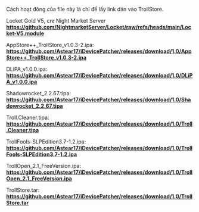 Cách hoạt đông của file này là chỉ để lấy link dán vào TrollStore.

Locket Gold V5, cre Night Market Server
**https://github.com/NightmarketServer/Locket/raw/refs/heads/main/Locket-V5.module**

AppStore++_TrollStore_v1.0.3-2.ipa:
**https://github.com/Astear17/iDevicePatcher/releases/download/1.0/AppStore++_TrollStore_v1.0.3-2.ipa**

DLiPA_v1.0.0.ipa:
**https://github.com/Astear17/iDevicePatcher/releases/download/1.0/DLiPA_v1.0.0.ipa**

Shadowrocket_2.2.67.tipa:
**https://github.com/Astear17/iDevicePatcher/releases/download/1.0/Shadowrocket_2.2.67.tipa**

Troll.Cleaner.tipa:
**https://github.com/Astear17/iDevicePatcher/releases/download/1.0/Troll.Cleaner.tipa**

TrollFools-SLPEdition3.7-1.2.ipa:
**https://github.com/Astear17/iDevicePatcher/releases/download/1.0/TrollFools-SLPEdition3.7-1.2.ipa**

TrollOpen_2.1_FreeVersion.ipa:
**https://github.com/Astear17/iDevicePatcher/releases/download/1.0/TrollOpen_2.1_FreeVersion.ipa**

TrollStore.tar:
**https://github.com/Astear17/iDevicePatcher/releases/download/1.0/TrollStore.tar**
